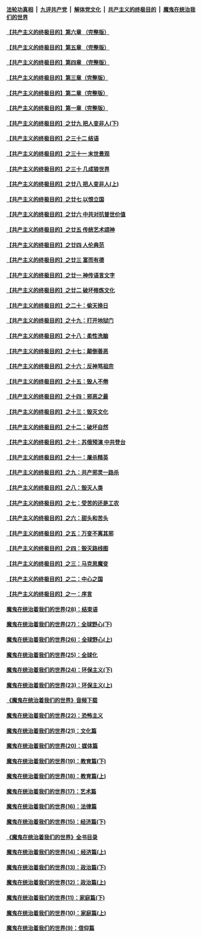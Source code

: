 

####  [法轮功真相](../../../../basic/blob/master/README.md?t=07110831) &nbsp;|&nbsp; [九评共产党](../../../../9ping.md/blob/master/README.md?t=07110831) &nbsp;|&nbsp; [解体党文化](../../../../jtdwh.md/blob/master/README.md?t=07110831)  &nbsp;|&nbsp; [共产主义的终极目的](../../../../gczydzjmd.md/blob/master/README.md?t=07110831) &nbsp;|&nbsp; [魔鬼在统治我们的世界](../../../../mgztzwmdsj.md/blob/master/README.md?t=07110831) 

#### [【共产主义的终极目的】第六章 （完整版）](../pages/nsc422/n11428913.md?t=07110831) 

#### [【共产主义的终极目的】第五章 （完整版）](../pages/nsc422/n11428912.md?t=07110831) 

#### [【共产主义的终极目的】第四章 （完整版）](../pages/nsc422/n11428907.md?t=07110831) 

#### [【共产主义的终极目的】第三章（完整版）](../pages/nsc422/n11428848.md?t=07110831) 

#### [【共产主义的终极目的】第二章（完整版）](../pages/nsc422/n11428831.md?t=07110831) 

#### [【共产主义的终极目的】第一章（完整版）](../pages/nsc422/n11417651.md?t=07110831) 

#### [【共产主义的终极目的】之廿九 把人变非人(下)](../pages/nsc422/n11344140.md?t=07110831) 

#### [【共产主义的终极目的】之三十二 结语](../pages/nsc422/n11360535.md?t=07110831) 

#### [【共产主义的终极目的】之三十一 末世景观](../pages/nsc422/n11351129.md?t=07110831) 

#### [【共产主义的终极目的】之三十 几成狼世界](../pages/nsc422/n11348280.md?t=07110831) 

#### [【共产主义的终极目的】之廿八 把人变非人(上)](../pages/nsc422/n11340492.md?t=07110831) 

#### [【共产主义的终极目的】之廿七 以恨立国](../pages/nsc422/n11336944.md?t=07110831) 

#### [【共产主义的终极目的】之廿六 中共对抗普世价值](../pages/nsc422/n11324785.md?t=07110831) 

#### [【共产主义的终极目的】之廿五 传统艺术颂神](../pages/nsc422/n11296396.md?t=07110831) 

#### [【共产主义的终极目的】之廿四 人伦典范](../pages/nsc422/n11296397.md?t=07110831) 

#### [【共产主义的终极目的】之廿三 富而有德](../pages/nsc422/n11283598.md?t=07110831) 

#### [【共产主义的终极目的】之廿一 神传语言文字](../pages/nsc422/n11263265.md?t=07110831) 

#### [【共产主义的终极目的】之廿二 破坏修炼文化](../pages/nsc422/n11245728.md?t=07110831) 

#### [【共产主义的终极目的】之二十：偷天换日](../pages/nsc422/n11238846.md?t=07110831) 

#### [【共产主义的终极目的】之十九：打开地狱门](../pages/nsc422/n11206376.md?t=07110831) 

#### [【共产主义的终极目的】之十八：柔性洗脑](../pages/nsc422/n11199994.md?t=07110831) 

#### [【共产主义的终极目的】之十七：颠倒善恶](../pages/nsc422/n11179782.md?t=07110831) 

#### [【共产主义的终极目的】之十六：反神骂祖宗](../pages/nsc422/n11166798.md?t=07110831) 

#### [【共产主义的终极目的】之十五：毁人不倦](../pages/nsc422/n11166792.md?t=07110831) 

#### [【共产主义的终极目的】之十四：邪恶之最](../pages/nsc422/n11150249.md?t=07110831) 

#### [【共产主义的终极目的】之十三：毁灭文化](../pages/nsc422/n11135227.md?t=07110831) 

#### [【共产主义的终极目的】之十二：破坏自然](../pages/nsc422/n11135214.md?t=07110831) 

#### [【共产主义的终极目的】之十：苏俄预演 中共登台](../pages/nsc422/n11118424.md?t=07110831) 

#### [【共产主义的终极目的】之十一：屠杀精英](../pages/nsc422/n11118442.md?t=07110831) 

#### [【共产主义的终极目的】之九：共产邪灵一路杀](../pages/nsc422/n11114139.md?t=07110831) 

#### [【共产主义的终极目的】之八：毁灭人类](../pages/nsc422/n11108503.md?t=07110831) 

#### [【共产主义的终极目的】之七：受苦的还是工农](../pages/nsc422/n11101809.md?t=07110831) 

#### [【共产主义的终极目的】之六：甜头和苦头](../pages/nsc422/n11096971.md?t=07110831) 

#### [【共产主义的终极目的】之五：万变不离其邪](../pages/nsc422/n11091285.md?t=07110831) 

#### [【共产主义的终极目的】之四：毁灭路线图](../pages/nsc422/n11086284.md?t=07110831) 

#### [【共产主义的终极目的】之三：马克思魔变](../pages/nsc422/n11061941.md?t=07110831) 

#### [【共产主义的终极目的】之二：中心之国](../pages/nsc422/n11047728.md?t=07110831) 

#### [【共产主义的终极目的】之一：序言](../pages/nsc422/n11086077.md?t=07110831) 

#### [魔鬼在统治着我们的世界(28)：结束语](../pages/nsc422/n10936246.md?t=07110831) 

#### [魔鬼在统治着我们的世界(27)：全球野心(下)](../pages/nsc422/n10928319.md?t=07110831) 

#### [魔鬼在统治着我们的世界(26)：全球野心(上)](../pages/nsc422/n10900318.md?t=07110831) 

#### [魔鬼在统治着我们的世界(25)：全球化](../pages/nsc422/n10788205.md?t=07110831) 

#### [魔鬼在统治着我们的世界(24)：环保主义(下)](../pages/nsc422/n10695307.md?t=07110831) 

#### [魔鬼在统治着我们的世界(23)：环保主义(上)](../pages/nsc422/n10688613.md?t=07110831) 

#### [《魔鬼在统治着我们的世界》音频下载](../pages/nsc422/n10635553.md?t=07110831) 

#### [魔鬼在统治着我们的世界(22)：恐怖主义](../pages/nsc422/n10614727.md?t=07110831) 

#### [魔鬼在统治着我们的世界(21)：文化篇](../pages/nsc422/n10597706.md?t=07110831) 

#### [魔鬼在统治着我们的世界(20)：媒体篇](../pages/nsc422/n10586579.md?t=07110831) 

#### [魔鬼在统治着我们的世界(19)：教育篇(下)](../pages/nsc422/n10564808.md?t=07110831) 

#### [魔鬼在统治着我们的世界(18)：教育篇(上)](../pages/nsc422/n10526970.md?t=07110831) 

#### [魔鬼在统治着我们的世界(17)：艺术篇](../pages/nsc422/n10499093.md?t=07110831) 

#### [魔鬼在统治着我们的世界(16)：法律篇](../pages/nsc422/n10485969.md?t=07110831) 

#### [魔鬼在统治着我们的世界(15)：经济篇(下)](../pages/nsc422/n10469975.md?t=07110831) 

#### [《魔鬼在统治着我们的世界》全书目录](../pages/nsc422/n10464261.md?t=07110831) 

#### [魔鬼在统治着我们的世界(14)：经济篇(上)](../pages/nsc422/n10457370.md?t=07110831) 

#### [魔鬼在统治着我们的世界(13)：政治篇(下)](../pages/nsc422/n10448270.md?t=07110831) 

#### [魔鬼在统治着我们的世界(12)：政治篇(上)](../pages/nsc422/n10444576.md?t=07110831) 

#### [魔鬼在统治着我们的世界(11)：家庭篇(下)](../pages/nsc422/n10440961.md?t=07110831) 

#### [魔鬼在统治着我们的世界(10)：家庭篇(上)](../pages/nsc422/n10435448.md?t=07110831) 

#### [魔鬼在统治着我们的世界(9)：信仰篇](../pages/nsc422/n10432159.md?t=07110831) 

